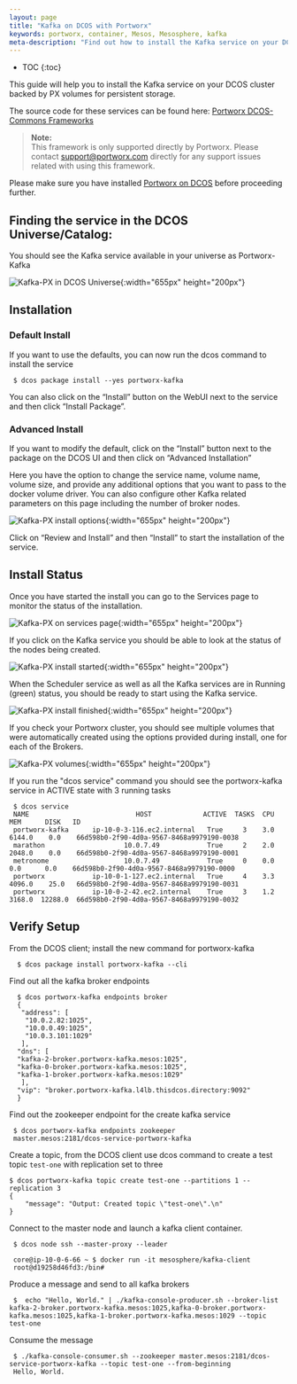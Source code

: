 ```yaml
---
layout: page
title: "Kafka on DCOS with Portworx"
keywords: portworx, container, Mesos, Mesosphere, kafka
meta-description: "Find out how to install the Kafka service on your DCOS cluster. Follow our step-by-step guide to running stateful services on DCOS today!"
---
```


* TOC
{:toc}

This guide will help you to install the Kafka service on your DCOS cluster backed by PX volumes for persistent storage.

The source code for these services can be found here: [Portworx DCOS-Commons Frameworks](https://github.com/portworx/dcos-commons)

>**Note:**<br/>This framework is only supported directly by Portworx.
>Please contact support@portworx.com directly for any support issues related with using this framework.

Please make sure you have installed [Portworx on DCOS](/scheduler/mesosphere-dcos/install.html) before proceeding further.

## Finding the service in the DCOS Universe/Catalog:

You should see the Kafka service available in your universe as Portworx-Kafka

![Kafka-PX in DCOS Universe](/images/dcos-kafka-px-universe.png){:width="655px" height="200px"}

## Installation
### Default Install
If you want to use the defaults, you can now run the dcos command to install the service

     $ dcos package install --yes portworx-kafka

You can also click on the  “Install” button on the WebUI next to the service and then click “Install Package”.

### Advanced Install
If you want to modify the default, click on the “Install” button next to the package on the DCOS UI and then click on
“Advanced Installation”

Here you have the option to change the service name, volume name, volume size, and provide any additional options that you
want to pass to the docker volume driver. You can also configure other Kafka related parameters on this page including the
number of broker nodes.

![Kafka-PX install options](/images/dcos-kafka-px-install-options.png){:width="655px" height="200px"}

Click on “Review and Install” and then “Install” to start the installation of the service.

## Install Status
Once you have started the install you can go to the Services page to monitor the status of the installation.

![Kafka-PX on services page](/images/dcos-kafka-px-service.png){:width="655px" height="200px"}

If you click on the Kafka service you should be able to look at the status of the nodes being created. 

![Kafka-PX install started](/images/dcos-kafka-px-started-install.png){:width="655px" height="200px"}

When the Scheduler service as well as all the Kafka services are in Running (green) status, you should be ready to start 
using the Kafka service.

![Kafka-PX install finished](/images/dcos-kafka-px-finished-install.png){:width="655px" height="200px"}

If you check your Portworx cluster, you should see multiple volumes that were automatically created using the options
provided during install, one for each of the Brokers.

![Kafka-PX volumes](/images/dcos-kafka-px-volume-list.png){:width="655px" height="200px"}

If you run the "dcos service" command you should see the portworx-kafka service in ACTIVE state with 3 running tasks


     $ dcos service
     NAME                           HOST             ACTIVE  TASKS  CPU   MEM      DISK   ID                                         
     portworx-kafka      ip-10-0-3-116.ec2.internal   True     3    3.0  6144.0    0.0    66d598b0-2f90-4d0a-9567-8468a9979190-0038  
     marathon                    10.0.7.49            True     2    2.0  2048.0    0.0    66d598b0-2f90-4d0a-9567-8468a9979190-0001  
     metronome                   10.0.7.49            True     0    0.0   0.0      0.0    66d598b0-2f90-4d0a-9567-8468a9979190-0000  
     portworx            ip-10-0-1-127.ec2.internal   True     4    3.3  4096.0    25.0   66d598b0-2f90-4d0a-9567-8468a9979190-0031  
     portworx            ip-10-0-2-42.ec2.internal    True     3    1.2  3168.0  12288.0  66d598b0-2f90-4d0a-9567-8468a9979190-0032


## Verify Setup

From the DCOS client; install the new command for portworx-kafka

      $ dcos package install portworx-kafka --cli

Find out all the kafka broker endpoints

      $ dcos portworx-kafka endpoints broker
      {
       "address": [
        "10.0.2.82:1025",
        "10.0.0.49:1025",
        "10.0.3.101:1029"
       ],
      "dns": [
      "kafka-2-broker.portworx-kafka.mesos:1025",
      "kafka-0-broker.portworx-kafka.mesos:1025",
      "kafka-1-broker.portworx-kafka.mesos:1029"
       ],
      "vip": "broker.portworx-kafka.l4lb.thisdcos.directory:9092"
      }

Find out the zookeeper endpoint for the create kafka service

     $ dcos portworx-kafka endpoints zookeeper
     master.mesos:2181/dcos-service-portworx-kafka


Create a topic, from the DCOS client use dcos command to create a test topic ``test-one`` with replication set to three

    $ dcos portworx-kafka topic create test-one --partitions 1 --replication 3
    {
        "message": "Output: Created topic \"test-one\".\n"
    }

Connect to the master node and launch a kafka client container. 
   
     $ dcos node ssh --master-proxy --leader
    
     core@ip-10-0-6-66 ~ $ docker run -it mesosphere/kafka-client
     root@d19258d46fd3:/bin#
   
Produce a message and send to all kafka brokers

   
     $  echo "Hello, World." | ./kafka-console-producer.sh --broker-list kafka-2-broker.portworx-kafka.mesos:1025,kafka-0-broker.portworx-kafka.mesos:1025,kafka-1-broker.portworx-kafka.mesos:1029 --topic test-one

Consume the message

     $ ./kafka-console-consumer.sh --zookeeper master.mesos:2181/dcos-service-portworx-kafka --topic test-one --from-beginning
     Hello, World.
